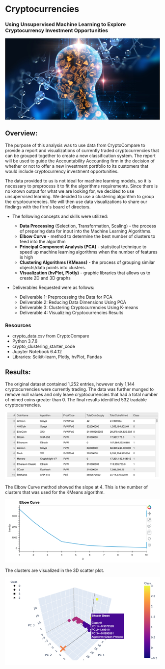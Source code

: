 # Cryptocurrencies


### Using Unsupervised Machine Learning to Explore Cryptocurrency Investment Opportunities

![Bannerhead Image](https://github.com/rloufoster/Cryptocurrencies/blob/main/Resources/Images/BannerImage.jpeg?raw=true)



## Overview:

The purpose of this analysis was to use data from CryptoCompare to provide a report and visualizations of currently traded cryptocurrencies that can be grouped together to create a new classification system. The report will be used to guide the Accountability Accounting firm in the decision of whether or not to offer a new investment portfolio to its customers that would include cryptocurrency investment opportunities. 

The data provided to us is not ideal for machine learning models, so it is necessary to preprocess it to fit the algorithms requirements. Since there is no known output for what we are looking for, we decided to use unsupervised learning. We decided to use a clustering algorithm to group the cryptocurrencies. We will then use data visualizations to share our findings with the firm's board of directors.

 * The following concepts and skills were utilized:

   * **Data Processing** (Selection, Transformation, Scaling) - the process of preparing data for input into the Machine Learning                  Algorithms.   
   * **Elbow Curve** - method to determine the best number of clusters to feed into the algorithm
   * **Principal Component Analysis (PCA)** - statistical technique to speed up machine learning algorithms when the number of features is          high
   * **Clustering Algorithms (KMeans)** - the process of grouping similar objects/data points into clusters.
   * **Visualization (hvPlot, Plotly)** - graphic libraries that allows us to create 2D and 3D graphs
  
 * Deliverables Requested were as follows:
 
   * Deliverable 1: Preprocessing the Data for PCA
   * Deliverable 2: Reducing Data Dimensions Using PCA
   * Deliverable 3: Clustering Cryptocurrencies Using K-means
   * Deliverable 4: Visualizing Cryptocurrencies Results 
   
### Resources

   * crypto_data.csv from CryptoCompare
   * Python 3.7.6
   * crypto_clustering_starter_code
   * Jupyter Notebook 6.4.12
   * Libraries: Scikit-learn, Plotly, hvPlot, Pandas
   
   
## Results:

The original dataset contained 1,252 entries, however only 1,144 cryptocurrencies were currently trading. The data was further munged to remove null values and only leave cryptocurrencies that had a total number of mined coins greater than 0. The final results identified 532 tradable cryptocurrencies.


![CryptoTable](https://github.com/rloufoster/Cryptocurrencies/blob/main/Resources/Images/CryptoTable.png?raw=true)

The Elbow Curve method showed the slope at 4.  This is the number of clusters that was used for the KMeans algorithm.

![CryptoElbow](https://github.com/rloufoster/Cryptocurrencies/blob/main/Resources/Images/ElbowCurve.png?raw=true)

The clusters are visualized in the 3D scatter plot.

![3DGraph](https://github.com/rloufoster/Cryptocurrencies/blob/main/Resources/Images/3DGraph.png?raw=true)




 
